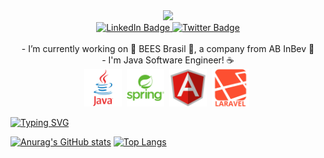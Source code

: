 <div id="header" align="center">
  <img src="https://64.media.tumblr.com/e16fa92398972c97132d37d4c91338ba/tumblr_mjt4a9Zov41qbc06uo1_400.gifv" width="100"/>

<div id="badges">
  <a href="https://www.linkedin.com/in/bruno-jaques-oliveira-de-vargas-175651111/">
    <img src="https://img.shields.io/badge/LinkedIn-blue?style=for-the-badge&logo=linkedin&logoColor=white" alt="LinkedIn Badge"/>
  </a>
  <a href="https://twitter.com/bjvargas_jar">
    <img src="https://img.shields.io/badge/Twitter-blue?style=for-the-badge&logo=twitter&logoColor=white" alt="Twitter Badge"/>
  </a>
</div id="body" align="center">
  <br>
- I’m currently working on 🐝 BEES Brasil 🐝, a company from AB InBev 🍻  
  <br>
- I'm Java Software Engineer! ☕
</div>



<div align="center">
  <img src="https://github.com/devicons/devicon/blob/master/icons/java/java-original-wordmark.svg" title="Java" alt="Java" width="60" height="60"/>&nbsp;
  <img src="https://github.com/devicons/devicon/blob/master/icons/spring/spring-original-wordmark.svg" title="Spring" alt="Spring" width="60" height="60"/>&nbsp;
    <img src="https://github.com/devicons/devicon/blob/master/icons/angularjs/angularjs-original.svg" title="Spring" alt="Spring" width="60" height="60"/>&nbsp;
 <img src="https://github.com/devicons/devicon/blob/master/icons/laravel/laravel-plain-wordmark.svg" title="Laravel" alt="Laravel" width="60" height="60"/>&nbsp;
</div>

[![Typing SVG](https://readme-typing-svg.herokuapp.com?lines=Back-End+Developer)](https://git.io/typing-svg)

[![Anurag's GitHub stats](https://github-readme-stats.vercel.app/api?username=bjvargas&theme=dracula)](https://github.com/anuraghazra/github-readme-stats)
[![Top Langs](https://github-readme-stats.vercel.app/api/top-langs/?username=bjvargas&hide=javascript,Blade,Vue,HTML,CSS,Shell&layout=compact&theme=dracula)](https://github.com/anuraghazra/github-readme-stats)
<!--
**bjvargas/bjvargas** is a ✨ _special_ ✨ repository because its `README.md` (this file) appears on your GitHub profile.

Here are some ideas to get you started:

- 🔭 I’m currently working on ...
- 🌱 I’m currently learning ...
- 👯 I’m looking to collaborate on ...
- 🤔 I’m looking for help with ...
- 💬 Ask me about ...
- 📫 How to reach me: ...
- 😄 Pronouns: ...
- ⚡ Fun fact: ...
-->
